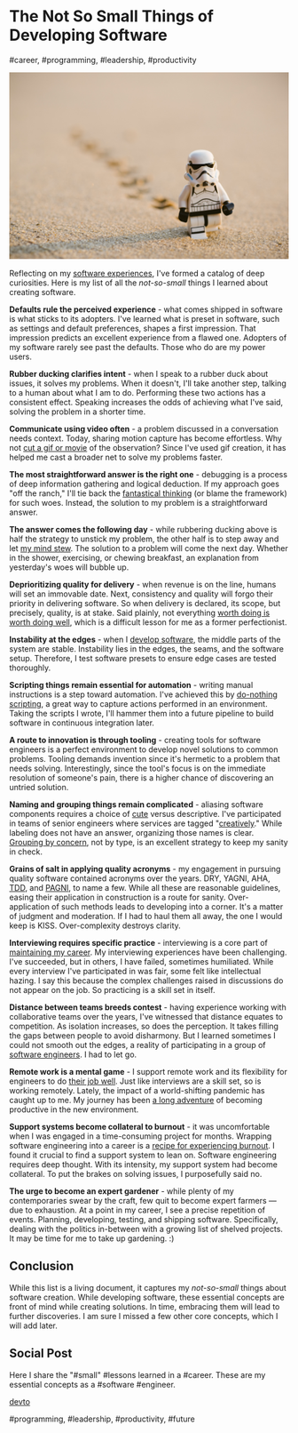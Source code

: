 # The Not So Small Things of Developing Software
#career, #programming, #leadership, #productivity

![Photo by Daniel K Cheung on Unsplash](images/64-01.jpeg)

Reflecting on my [software experiences](https://dev.to/solidi/rediscovering-the-plan-file-4k1i), I've formed a catalog of deep curiosities. Here is my list of all the *not-so-small* things I learned about creating software.

**Defaults rule the perceived experience** - what comes shipped in software is what sticks to its adopters. I've learned what is preset in software, such as settings and default preferences, shapes a first impression. That impression predicts an excellent experience from a flawed one. Adopters of my software rarely see past the defaults. Those who do are my power users.

**Rubber ducking clarifies intent** - when I speak to a rubber duck about issues, it solves my problems. When it doesn't,  I'll take another step, talking to a human about what I am to do. Performing these two actions has a consistent effect. Speaking increases the odds of achieving what I've said, solving the problem in a shorter time.

**Communicate using video often** - a problem discussed in a conversation needs context. Today, sharing motion capture has become effortless. Why not [cut a gif or movie](https://www.cockos.com/licecap/) of the observation? Since I've used gif creation, it has helped me cast a broader net to solve my problems faster.

**The most straightforward answer is the right one** - debugging is a  process of deep information gathering and logical deduction. If my approach goes "off the ranch," I'll tie back the [fantastical thinking](https://dev.to/solidi/short-circuiting-fantastical-debugging-ig3) (or blame the framework) for such woes. Instead, the solution to my problem is a straightforward answer.

**The answer comes the following day** - while rubbering ducking above is half the strategy to unstick my problem, the other half is to step away and let [my mind stew](https://medium.com/hackernoon/the-manager-stew-dd59cd653728). The solution to a problem will come the next day. Whether in the shower, exercising, or chewing breakfast, an explanation from yesterday's woes will bubble up.

**Deprioritizing quality for delivery** - when revenue is on the line, humans will set an immovable date. Next, consistency and quality will forgo their priority in delivering software. So when delivery is declared, its scope, but precisely, quality, is at stake. Said plainly, not everything [worth doing is worth doing well](https://medium.com/@solidi/read-these-5-passionate-software-engineering-books-this-holiday-6c6ad8fbd211), which is a difficult lesson for me as a former perfectionist.

**Instability at the edges** - when I [develop software](https://medium.com/hackernoon/software-is-unlike-construction-c0284ee4b723), the middle parts of the system are stable. Instability lies in the edges, the seams, and the software setup. Therefore, I test software presets to ensure edge cases are tested thoroughly.

**Scripting things remain essential for automation** - writing manual instructions is a step toward automation. I've achieved this by [do-nothing scripting](https://blog.danslimmon.com/2019/07/15/do-nothing-scripting-the-key-to-gradual-automation/), a great way to capture actions performed in an environment. Taking the scripts I wrote, I'll hammer them into a future pipeline to build software in continuous integration later.

**A route to innovation is through tooling** - creating tools for software engineers is a perfect environment to develop novel solutions to common problems. Tooling demands invention since it's hermetic to a problem that needs solving. Interestingly, since the tool's focus is on the immediate resolution of someone's pain, there is a higher chance of discovering an untried solution.

**Naming and grouping things remain complicated** - aliasing software components requires a choice of [cute](https://ntietz.com/blog/name-your-projects-cutesy-things/) versus descriptive. I've participated in teams of senior engineers where services are tagged "[creatively](https://dev.to/solidi/the-next-fantastic-software-project-code-name-bbd)." While labeling does not have an answer, organizing those names is clear. [Grouping by concern](https://twitter.com/housecor/status/1603428432091701252), not by type, is an excellent strategy to keep my sanity in check.

**Grains of salt in applying quality acronyms** - my engagement in pursuing quality software contained acronyms over the years. DRY, YAGNI, AHA, [TDD](https://medium.com/free-code-camp/8-observations-on-test-driven-development-a9b5144f868), and [PAGNI](https://simonwillison.net/2021/Jul/1/pagnis/), to name a few. While all these are reasonable guidelines, easing their application in construction is a route for sanity. Over-application of such methods leads to developing into a corner. It's a matter of judgment and moderation. If I had to haul them all away, the one I would keep is KISS. Over-complexity destroys clarity.

**Interviewing requires specific practice** - interviewing is a core part of [maintaining my career](https://dev.to/solidi/find-career-freedom-with-a-daily-code-workout-18e9). My interviewing experiences have been challenging. I've succeeded, but in others, I have failed, sometimes humiliated. While every interview I've participated in was fair, some felt like intellectual hazing. I say this because the complex challenges raised in discussions do not appear on the job. So practicing is a skill set in itself.

**Distance between teams breeds contest** - having experience working with collaborative teams over the years, I've witnessed that distance equates to competition. As isolation increases, so does the perception. It takes filling the gaps between people to avoid disharmony. But I learned sometimes I could not smooth out the edges, a reality of participating in a group of [software engineers](https://dev.to/solidi/what-is-a-software-engineer-anyway-3fb2). I had to let go.

**Remote work is a mental game** - I support remote work and its flexibility for engineers to do [their job well](https://medium.com/@solidi/do-great-at-working-remotely-adbfe4b7452b). Just like interviews are a skill set, so is working remotely. Lately, the impact of a world-shifting pandemic has caught up to me. My journey has been [a long adventure](https://medium.com/@solidi/the-world-i-worked-into-no-longer-exists-732659963058) of becoming productive in the new environment.

**Support systems become collateral to burnout** - it was uncomfortable when I was engaged in a time-consuming project for months. Wrapping software engineering into a career is a [recipe for experiencing burnout](https://medium.com/@solidi/my-goal-is-to-ship-c772f63c278d). I found it crucial to find a support system to lean on. Software engineering requires deep thought. With its intensity, my support system had become collateral. To put the brakes on solving issues, I purposefully said no.

**The urge to become an expert gardener** - while plenty of my contemporaries swear by the craft, few quit to become expert farmers — due to exhaustion. At a point in my career, I see a precise repetition of events. Planning, developing, testing, and shipping software. Specifically, dealing with the politics in-between with a growing list of shelved projects. It may be time for me to take up gardening. :)

## Conclusion

While this list is a living document, it captures my *not-so-small* things about software creation. While developing software, these essential concepts are front of mind while creating solutions. In time, embracing them will lead to further discoveries. I am sure I missed a few other core concepts, which I will add later.

## Social Post

Here I share the "#small" #lessons learned in a #career. These are my essential concepts as a #software #engineer.

[devto](https://dev.to/solidi/the-not-so-small-things-of-developing-software-3emi)

#programming, #leadership, #productivity, #future
